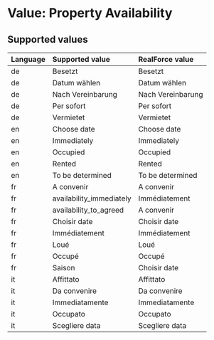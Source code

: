 # Value: Property Availability

## Supported values

| Language | Supported value | RealForce value |
| :--- | :--- | :--- |
| de | Besetzt | Besetzt |
| de | Datum wählen | Datum wählen |
| de | Nach Vereinbarung | Nach Vereinbarung |
| de | Per sofort | Per sofort |
| de | Vermietet | Vermietet |
| en | Choose date | Choose date |
| en | Immediately | Immediately |
| en | Occupied | Occupied |
| en | Rented | Rented |
| en | To be determined | To be determined |
| fr | A convenir | A convenir |
| fr | availability_immediately | Immédiatement |
| fr | availability_to_agreed | A convenir |
| fr | Choisir date | Choisir date |
| fr | Immédiatement | Immédiatement |
| fr | Loué | Loué |
| fr | Occupé | Occupé |
| fr | Saison | Choisir date |
| it | Affittato | Affittato |
| it | Da convenire | Da convenire |
| it | Immediatamente | Immediatamente |
| it | Occupato | Occupato |
| it | Scegliere data | Scegliere data |
